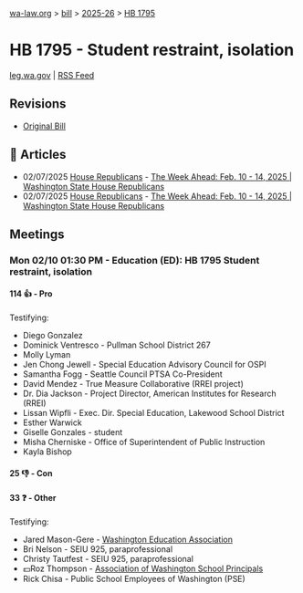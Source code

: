 [wa-law.org](/) > [bill](/bill/) > [2025-26](/bill/2025-26/) > [HB 1795](/bill/2025-26/hb/1795/)

# HB 1795 - Student restraint, isolation
[leg.wa.gov](https://app.leg.wa.gov/billsummary?BillNumber=1795&Year=2025&Initiative=false) | [RSS Feed](./rss.xml)

## Revisions
* [Original Bill](1/)

## 📰 Articles
* 02/07/2025 [House Republicans](/org/house_republicans/) - [The Week Ahead: Feb. 10 - 14, 2025 | Washington State House Republicans](http://houserepublicans.wa.gov/week/the-week-ahead-feb-10-14-2025/#:~:text=HB%201795)
* 02/07/2025 [House Republicans](/org/house_republicans/) - [The Week Ahead: Feb. 10 - 14, 2025 | Washington State House Republicans](https://houserepublicans.wa.gov/week/the-week-ahead-feb-10-14-2025/#:~:text=HB%201795)

## Meetings
### Mon 02/10 01:30 PM - Education (ED): HB 1795 Student restraint, isolation
#### 114 👍 - Pro
Testifying:
* Diego Gonzalez
* Dominick Ventresco - Pullman School District 267
* Molly Lyman
* Jen Chong Jewell - Special Education Advisory Council for OSPI
* Samantha Fogg - Seattle Council PTSA Co-President
* David Mendez - True Measure Collaborative (RREI project)
* Dr. Dia Jackson - Project Director, American Institutes for Research (RREI)
* Lissan Wipfli - Exec. Dir. Special Education, Lakewood School District
* Esther Warwick
* Giselle Gonzales - student
* Misha Cherniske - Office of Superintendent of Public Instruction
* Kayla Bishop

#### 25 👎 - Con

#### 33 ❓ - Other
Testifying:
* Jared Mason-Gere - [Washington Education Association](/org/washington_education_association/)
* Bri Nelson - SEIU 925, paraprofessional
* Christy Tautfest - SEIU 925, paraprofessional
* 💵Roz Thompson - [Association of Washington School Principals](/org/association_of_washington_school_principals/)
* Rick Chisa - Public School Employees of Washington (PSE)
